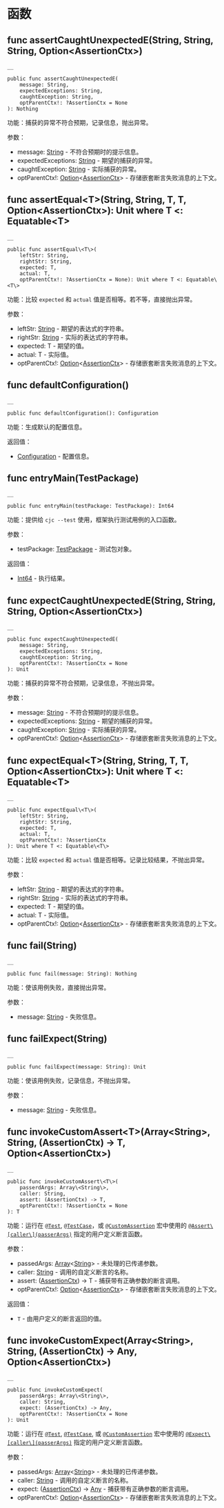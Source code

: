 
# 函数

## func assertCaughtUnexpectedE\(String, String, String, Option\<AssertionCtx\>\)
    
    __
    
    public func assertCaughtUnexpectedE(
        message: String,
        expectedExceptions: String,
        caughtException: String,
        optParentCtx!: ?AssertionCtx = None
    ): Nothing
    
功能：捕获的异常不符合预期，记录信息，抛出异常。

参数：

  * message: [String](https://docs.cangjie-lang.cn/docs/1.0.1/libs/std/core/core_package_api/core_package_structs.html#struct-string) \- 不符合预期时的提示信息。
  * expectedExceptions: [String](https://docs.cangjie-lang.cn/docs/1.0.1/libs/std/core/core_package_api/core_package_structs.html#struct-string) \- 期望的捕获的异常。
  * caughtException: [String](https://docs.cangjie-lang.cn/docs/1.0.1/libs/std/core/core_package_api/core_package_structs.html#struct-string) \- 实际捕获的异常。
  * optParentCtx\!: [Option](https://docs.cangjie-lang.cn/docs/1.0.1/libs/std/core/core_package_api/core_package_enums.html#enum-optiont)<[AssertionCtx](https://docs.cangjie-lang.cn/docs/1.0.1/libs/std/unittest/unittest_package_api/unittest_package_classes.html#class-assertionctx)> \- 存储嵌套断言失败消息的上下文。

## func assertEqual\<T\>\(String, String, T, T, Option\<AssertionCtx\>\): Unit where T <: Equatable\<T\>
    
    __
    
    public func assertEqual\<T\>(
        leftStr: String,
        rightStr: String,
        expected: T,
        actual: T,
        optParentCtx!: ?AssertionCtx = None): Unit where T <: Equatable\<T\>
    
功能：比较 `expected` 和 `actual` 值是否相等。若不等，直接抛出异常。

参数：

  * leftStr: [String](https://docs.cangjie-lang.cn/docs/1.0.1/libs/std/core/core_package_api/core_package_structs.html#struct-string) \- 期望的表达式的字符串。
  * rightStr: [String](https://docs.cangjie-lang.cn/docs/1.0.1/libs/std/core/core_package_api/core_package_structs.html#struct-string) \- 实际的表达式的字符串。
  * expected: T - 期望的值。
  * actual: T - 实际值。
  * optParentCtx\!: [Option](https://docs.cangjie-lang.cn/docs/1.0.1/libs/std/core/core_package_api/core_package_enums.html#enum-optiont)<[AssertionCtx](https://docs.cangjie-lang.cn/docs/1.0.1/libs/std/unittest/unittest_package_api/unittest_package_classes.html#class-assertionctx)> \- 存储嵌套断言失败消息的上下文。

## func defaultConfiguration\(\)
    
    __
    
    public func defaultConfiguration(): Configuration
    
功能：生成默认的配置信息。

返回值：

  * [Configuration](https://docs.cangjie-lang.cn/docs/1.0.1/libs/std/unittest_common/unittest_common_package_api/unittest_common_package_classes.html#class-configuration) \- 配置信息。

## func entryMain\(TestPackage\)
    
    __
    
    public func entryMain(testPackage: TestPackage): Int64
    
功能：提供给 `cjc --test` 使用，框架执行测试用例的入口函数。

参数：

  * testPackage: [TestPackage](https://docs.cangjie-lang.cn/docs/1.0.1/libs/std/unittest/unittest_package_api/unittest_package_classes.html#class-testpackage) \- 测试包对象。

返回值：

  * [Int64](https://docs.cangjie-lang.cn/docs/1.0.1/libs/std/core/core_package_api/core_package_intrinsics.html#int64) \- 执行结果。

## func expectCaughtUnexpectedE\(String, String, String, Option\<AssertionCtx\>\)
    
    __
    
    public func expectCaughtUnexpectedE(
        message: String,
        expectedExceptions: String,
        caughtException: String,
        optParentCtx!: ?AssertionCtx = None
    ): Unit
    
功能：捕获的异常不符合预期，记录信息，不抛出异常。

参数：

  * message: [String](https://docs.cangjie-lang.cn/docs/1.0.1/libs/std/core/core_package_api/core_package_structs.html#struct-string) \- 不符合预期时的提示信息。
  * expectedExceptions: [String](https://docs.cangjie-lang.cn/docs/1.0.1/libs/std/core/core_package_api/core_package_structs.html#struct-string) \- 期望的捕获的异常。
  * caughtException: [String](https://docs.cangjie-lang.cn/docs/1.0.1/libs/std/core/core_package_api/core_package_structs.html#struct-string) \- 实际捕获的异常。
  * optParentCtx\!: [Option](https://docs.cangjie-lang.cn/docs/1.0.1/libs/std/core/core_package_api/core_package_enums.html#enum-optiont)<[AssertionCtx](https://docs.cangjie-lang.cn/docs/1.0.1/libs/std/unittest/unittest_package_api/unittest_package_classes.html#class-assertionctx)> \- 存储嵌套断言失败消息的上下文。

## func expectEqual\<T\>\(String, String, T, T, Option\<AssertionCtx\>\): Unit where T <: Equatable\<T\>
    
    __
    
    public func expectEqual\<T\>(
        leftStr: String,
        rightStr: String,
        expected: T,
        actual: T,
        optParentCtx!: ?AssertionCtx
    ): Unit where T <: Equatable\<T\>
    
功能：比较 `expected` 和 `actual` 值是否相等。记录比较结果，不抛出异常。

参数：

  * leftStr: [String](https://docs.cangjie-lang.cn/docs/1.0.1/libs/std/core/core_package_api/core_package_structs.html#struct-string) \- 期望的表达式的字符串。
  * rightStr: [String](https://docs.cangjie-lang.cn/docs/1.0.1/libs/std/core/core_package_api/core_package_structs.html#struct-string) \- 实际的表达式的字符串。
  * expected: T - 期望的值。
  * actual: T - 实际值。
  * optParentCtx\!: [Option](https://docs.cangjie-lang.cn/docs/1.0.1/libs/std/core/core_package_api/core_package_enums.html#enum-optiont)<[AssertionCtx](https://docs.cangjie-lang.cn/docs/1.0.1/libs/std/unittest/unittest_package_api/unittest_package_classes.html#class-assertionctx)> \- 存储嵌套断言失败消息的上下文。

## func fail\(String\)
    
    __
    
    public func fail(message: String): Nothing
    
功能：使该用例失败，直接抛出异常。

参数：

  * message: [String](https://docs.cangjie-lang.cn/docs/1.0.1/libs/std/core/core_package_api/core_package_structs.html#struct-string) \- 失败信息。

## func failExpect\(String\)
    
    __
    
    public func failExpect(message: String): Unit
    
功能：使该用例失败，记录信息，不抛出异常。

参数：

  * message: [String](https://docs.cangjie-lang.cn/docs/1.0.1/libs/std/core/core_package_api/core_package_structs.html#struct-string) \- 失败信息。

## func invokeCustomAssert\<T\>\(Array\<String\>, String, \(AssertionCtx\) -> T, Option\<AssertionCtx\>\)
    
    __
    
    public func invokeCustomAssert\<T\>(
        passerdArgs: Array\<String\>,
        caller: String,
        assert: (AssertionCtx) -> T,
        optParentCtx!: ?AssertionCtx = None
    ): T
    
功能：运行在 [`@Test`](https://docs.cangjie-lang.cn/docs/1.0.1/libs/std/unittest_testmacro/unittest_testmacro_package_api/unittest_testmacro_package_macros.html#test-%E5%AE%8F), [`@TestCase`](https://docs.cangjie-lang.cn/docs/1.0.1/libs/std/unittest_testmacro/unittest_testmacro_package_api/unittest_testmacro_package_macros.html#testcase-%E5%AE%8F)，或 [`@CustomAssertion`](https://docs.cangjie-lang.cn/docs/1.0.1/libs/std/unittest_testmacro/unittest_testmacro_package_api/unittest_testmacro_package_macros.html#customassertion-%E5%AE%8F) 宏中使用的 [`@Assert\[caller\](passerArgs)`](https://docs.cangjie-lang.cn/docs/1.0.1/libs/std/unittest_testmacro/unittest_testmacro_package_api/unittest_testmacro_package_macros.html#assert-%E5%AE%8F) 指定的用户定义断言函数。

参数：

  * passedArgs: [Array](https://docs.cangjie-lang.cn/docs/1.0.1/libs/std/core/core_package_api/core_package_structs.html#struct-arrayt)<[String](https://docs.cangjie-lang.cn/docs/1.0.1/libs/std/core/core_package_api/core_package_structs.html#struct-string)> \- 未处理的已传递参数。
  * caller: [String](https://docs.cangjie-lang.cn/docs/1.0.1/libs/std/core/core_package_api/core_package_structs.html#struct-string) \- 调用的自定义断言的名称。
  * assert: \([AssertionCtx](https://docs.cangjie-lang.cn/docs/1.0.1/libs/std/unittest/unittest_package_api/unittest_package_classes.html#class-assertionctx)\) -> T - 捕获带有正确参数的断言调用。
  * optParentCtx\!: [Option](https://docs.cangjie-lang.cn/docs/1.0.1/libs/std/core/core_package_api/core_package_enums.html#enum-optiont)<[AssertionCtx](https://docs.cangjie-lang.cn/docs/1.0.1/libs/std/unittest/unittest_package_api/unittest_package_classes.html#class-assertionctx)> \- 存储嵌套断言失败消息的上下文。

返回值：

  * `T` \- 由用户定义的断言返回的值。

## func invokeCustomExpect\(Array\<String\>, String, \(AssertionCtx\) -> Any, Option\<AssertionCtx\>\)
    
    __
    
    public func invokeCustomExpect(
        passerdArgs: Array\<String\>,
        caller: String,
        expect: (AssertionCtx) -> Any,
        optParentCtx!: ?AssertionCtx = None
    ): Unit
    
功能：运行在 [`@Test`](https://docs.cangjie-lang.cn/docs/1.0.1/libs/std/unittest_testmacro/unittest_testmacro_package_api/unittest_testmacro_package_macros.html#test-%E5%AE%8F), [`@TestCase`](https://docs.cangjie-lang.cn/docs/1.0.1/libs/std/unittest_testmacro/unittest_testmacro_package_api/unittest_testmacro_package_macros.html#testcase-%E5%AE%8F), 或 [`@CustomAssertion`](https://docs.cangjie-lang.cn/docs/1.0.1/libs/std/unittest_testmacro/unittest_testmacro_package_api/unittest_testmacro_package_macros.html#customassertion-%E5%AE%8F) 宏中使用的 [`@Expect\[caller\](passerArgs)`](https://docs.cangjie-lang.cn/docs/1.0.1/libs/std/unittest_testmacro/unittest_testmacro_package_api/unittest_testmacro_package_macros.html#expect-%E5%AE%8F) 指定的用户定义断言函数。

参数：

  * passedArgs: [Array](https://docs.cangjie-lang.cn/docs/1.0.1/libs/std/core/core_package_api/core_package_structs.html#struct-arrayt)<[String](https://docs.cangjie-lang.cn/docs/1.0.1/libs/std/core/core_package_api/core_package_structs.html#struct-string)> \- 未处理的已传递参数。
  * caller: [String](https://docs.cangjie-lang.cn/docs/1.0.1/libs/std/core/core_package_api/core_package_structs.html#struct-string) \- 调用的自定义断言的名称。
  * expect: \([AssertionCtx](https://docs.cangjie-lang.cn/docs/1.0.1/libs/std/unittest/unittest_package_api/unittest_package_classes.html#class-assertionctx)\) -> [Any](https://docs.cangjie-lang.cn/docs/1.0.1/libs/std/core/core_package_api/core_package_interfaces.html#interface-any) \- 捕获带有正确参数的断言调用。
  * optParentCtx\!: [Option](https://docs.cangjie-lang.cn/docs/1.0.1/libs/std/core/core_package_api/core_package_enums.html#enum-optiont)<[AssertionCtx](https://docs.cangjie-lang.cn/docs/1.0.1/libs/std/unittest/unittest_package_api/unittest_package_classes.html#class-assertionctx)> \- 存储嵌套断言失败消息的上下文。